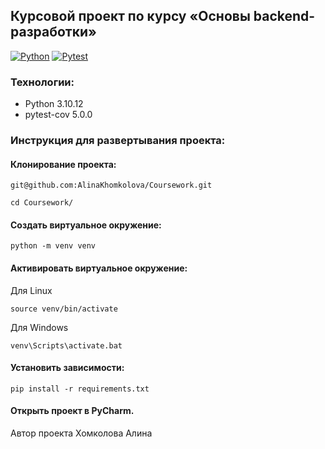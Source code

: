 ## Курсовой проект по курсу «Основы backend-разработки»

[![Python](https://img.shields.io/badge/-Python-464646?style=flat-square&logo=Python)](https://www.python.org/)
[![Pytest](https://img.shields.io/badge/-Pytest-464646?style=flat-square&logo=Pytest)](https://docs.pytest.org/en/8.2.x/)

### Технологии:
- Python 3.10.12
- pytest-cov 5.0.0


### Инструкция для развертывания проекта:

#### Клонирование проекта:
```
git@github.com:AlinaKhomkolova/Coursework.git
```
```
cd Coursework/
```
#### Создать виртуальное окружение:
```
python -m venv venv
```
#### Активировать виртуальное окружение:

Для Linux
```
source venv/bin/activate
```

Для Windows
```
venv\Scripts\activate.bat
```

#### Установить зависимости:
```
pip install -r requirements.txt
```


#### Открыть проект в PyCharm.

Автор проекта Хомколова Алина